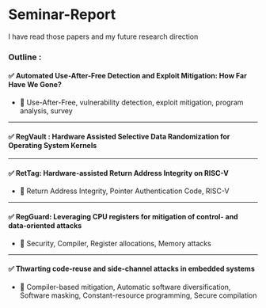 # Seminar-Report
I have read those papers and my future research direction

  
### Outline : 

#### ✅ Automated Use-After-Free Detection and Exploit Mitigation: How Far Have We Gone?
  - 🔑 Use-After-Free, vulnerability detection, exploit mitigation, program analysis, survey
---
#### ✅ RegVault : Hardware Assisted Selective Data Randomization for Operating System Kernels

---
#### ✅ RetTag: Hardware-assisted Return Address Integrity on RISC-V
  - 🔑 Return Address Integrity, Pointer Authentication Code, RISC-V
---
#### ✅ RegGuard: Leveraging CPU registers for mitigation of control- and data-oriented attacks
  - 🔑 Security, Compiler, Register allocations, Memory attacks
---
#### ✅ Thwarting code-reuse and side-channel attacks in embedded systems
 - 🔑 Compiler-based mitigation, Automatic software diversification, Software masking, Constant-resource programming, Secure compilation

